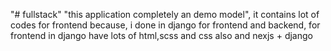 "# fullstack" 
"this application completely an demo model", it contains lot of codes for frontend because, i done in django for frontend and backend, for frontend in django have lots of html,scss and css also  and nexjs + django 
